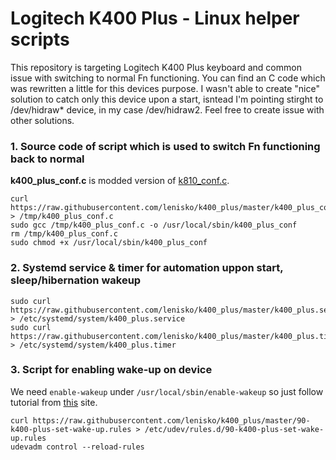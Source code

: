 # Logitech K400 Plus - Linux helper scripts

This repository is targeting Logitech K400 Plus keyboard and common issue with switching to normal Fn functioning. You can find an C code which was rewritten a little for this devices purpose. I wasn't able to create "nice" solution to catch only this device upon a start, isntead I'm pointing stirght to /dev/hidraw* device, in my case /dev/hidraw2. Feel free to create issue with other solutions.

### 1. Source code of script which is used to switch Fn functioning back to normal

__k400_plus_conf.c__ is modded version of [k810_conf.c](http://www.trial-n-error.de/posts/2012/12/31/logitech-k810-keyboard-configurator).
```
curl https://raw.githubusercontent.com/lenisko/k400_plus/master/k400_plus_conf.c > /tmp/k400_plus_conf.c
sudo gcc /tmp/k400_plus_conf.c -o /usr/local/sbin/k400_plus_conf
rm /tmp/k400_plus_conf.c
sudo chmod +x /usr/local/sbin/k400_plus_conf
```

### 2. Systemd service & timer for automation uppon start, sleep/hibernation wakeup
```
sudo curl https://raw.githubusercontent.com/lenisko/k400_plus/master/k400_plus.service > /etc/systemd/system/k400_plus.service
sudo curl https://raw.githubusercontent.com/lenisko/k400_plus/master/k400_plus.timer > /etc/systemd/system/k400_plus.timer
```

### 3. Script for enabling wake-up on device

We need `enable-wakeup` under `/usr/local/sbin/enable-wakeup` so just follow tutorial from [this](http://bernaerts.dyndns.org/linux/74-ubuntu/220-ubuntu-resume-usb-hid) site.
```
curl https://raw.githubusercontent.com/lenisko/k400_plus/master/90-k400-plus-set-wake-up.rules > /etc/udev/rules.d/90-k400-plus-set-wake-up.rules
udevadm control --reload-rules
```

